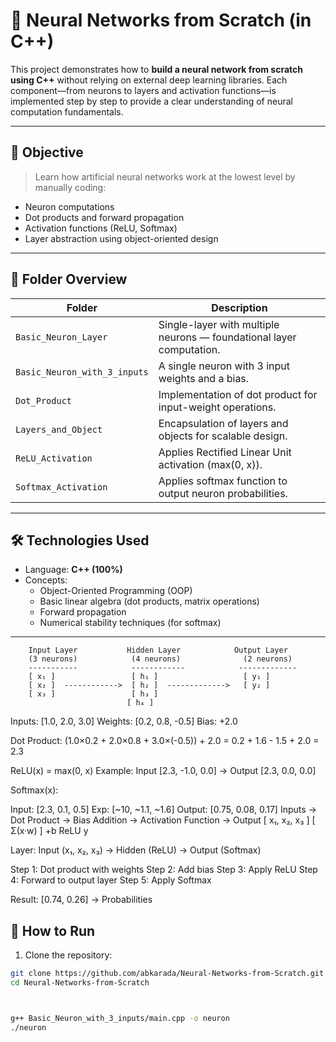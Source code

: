 # 🧠 Neural Networks from Scratch (in C++)

This project demonstrates how to **build a neural network from scratch using C++** without relying on external deep learning libraries. Each component—from neurons to layers and activation functions—is implemented step by step to provide a clear understanding of neural computation fundamentals.

---

## 📌 Objective

> Learn how artificial neural networks work at the lowest level by manually coding:
- Neuron computations  
- Dot products and forward propagation  
- Activation functions (ReLU, Softmax)  
- Layer abstraction using object-oriented design

---

## 📁 Folder Overview

| Folder                        | Description                                                                 |
|-------------------------------|-----------------------------------------------------------------------------|
| `Basic_Neuron_Layer`          | Single-layer with multiple neurons — foundational layer computation.        |
| `Basic_Neuron_with_3_inputs`  | A single neuron with 3 input weights and a bias.                           |
| `Dot_Product`                 | Implementation of dot product for input-weight operations.                |
| `Layers_and_Object`           | Encapsulation of layers and objects for scalable design.                  |
| `ReLU_Activation`             | Applies Rectified Linear Unit activation (max(0, x)).                     |
| `Softmax_Activation`          | Applies softmax function to output neuron probabilities.                  |

---

## 🛠 Technologies Used

- Language: **C++ (100%)**
- Concepts:
  - Object-Oriented Programming (OOP)
  - Basic linear algebra (dot products, matrix operations)
  - Forward propagation
  - Numerical stability techniques (for softmax)

---
        Input Layer           Hidden Layer            Output Layer
        (3 neurons)            (4 neurons)              (2 neurons)
        -----------            ------------            -------------
        [ x₁ ]                 [ h₁ ]                   [ y₁ ]
        [ x₂ ]  ------------>  [ h₂ ]  ------------->   [ y₂ ]
        [ x₃ ]                 [ h₃ ]         
                              [ h₄ ]
Inputs:      [1.0, 2.0, 3.0]
Weights:     [0.2, 0.8, -0.5]
Bias:        +2.0

Dot Product: (1.0×0.2 + 2.0×0.8 + 3.0×(-0.5)) + 2.0 = 0.2 + 1.6 - 1.5 + 2.0 = 2.3

ReLU(x) = max(0, x)
Example: Input [2.3, -1.0, 0.0] → Output [2.3, 0.0, 0.0]

Softmax(x):

Input:  [2.3, 0.1, 0.5]
Exp:    [~10, ~1.1, ~1.6]
Output: [0.75, 0.08, 0.17]
     Inputs     →  Dot Product  →  Bias Addition  →  Activation Function  →  Output
[ x₁, x₂, x₃ ]      [ Σ(x·w) ]         +b                   ReLU               y

Layer: Input (x₁, x₂, x₃) → Hidden (ReLU) → Output (Softmax)

Step 1: Dot product with weights
Step 2: Add bias
Step 3: Apply ReLU
Step 4: Forward to output layer
Step 5: Apply Softmax

Result: [0.74, 0.26] → Probabilities


## 🚀 How to Run

1. Clone the repository:
```bash
git clone https://github.com/abkarada/Neural-Networks-from-Scratch.git
cd Neural-Networks-from-Scratch



g++ Basic_Neuron_with_3_inputs/main.cpp -o neuron
./neuron

